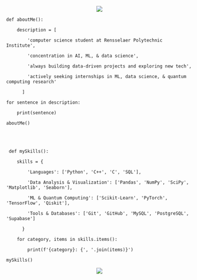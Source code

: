 <p align="center">
  <img src="https://capsule-render.vercel.app/api?type=waving&color=gradient&text=hello!&height=100&section=header"/>
</p>

    def aboutMe():
    
        description = [
        
            'computer science student at Rensselaer Polytechnic Institute',
            
            'concentration in AI, ML, & data science',
            
            'always building data-driven projects and exploring new tech',
            
            'actively seeking internships in ML, data science, & quantum computing research'
            
          ]
          
    for sentence in description:
    
        print(sentence)

    aboutMe()
    
<br></br>

     def mySkills():
    
        skills = {
        
            'Languages': ['Python', 'C++', 'C', 'SQL'],
            
            'Data Analysis & Visualization': ['Pandas', 'NumPy', 'SciPy', 'Matplotlib', 'Seaborn'],
            
            'ML & Quantum Computing': ['Scikit-Learn', 'PyTorch', 'TensorFlow', 'Qiskit'],

            'Tools & Databases': ['Git', 'GitHub', 'MySQL', 'PostgreSQL', 'Supabase']
     
          }

        for category, items in skills.items():
        
            print(f'{category}: {', '.join(items)}')
  
    mySkills()

<p align="center">
  <img src="https://capsule-render.vercel.app/api?type=waving&color=gradient&height=100&section=footer"/>
</p>
